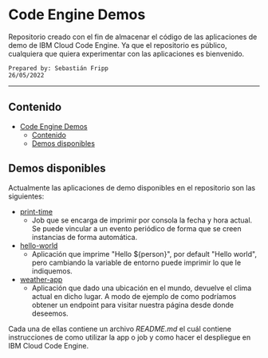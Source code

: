 # Code Engine Demos
Repositorio creado con el fin de almacenar el código de las aplicaciones de demo de IBM Cloud Code Engine. Ya que el repositorio es público, cualquiera que quiera experimentar con las aplicaciones es bienvenido.

    Prepared by: Sebastián Fripp
    26/05/2022

<hr>

## Contenido

- [Code Engine Demos](#code-engine-demos)
  - [Contenido](#contenido)
  - [Demos disponibles](#demos-disponibles)

## Demos disponibles
Actualmente las aplicaciones de demo disponibles en el repositorio son las siguientes:

- [print-time](./print-time/)
  - Job que se encarga de imprimir por consola la fecha y hora actual. Se puede vincular a un evento periódico de forma que se creen instancias de forma automática.
- [hello-world](./hello-world/)
  - Aplicación que imprime "Hello ${person}", por default "Hello world", pero cambiando la variable de entorno puede imprimir lo que le indiquemos.
- [weather-app](./weather-app/)
  - Aplicación que dado una ubicación en el mundo, devuelve el clima actual en dicho lugar. A modo de ejemplo de como podríamos obtener un endpoint para visitar nuestra página desde donde deseemos.

Cada una de ellas contiene un archivo *README.md* el cuál contiene instrucciones de como utilizar la app o job y como hacer el despliegue en IBM Cloud Code Engine.